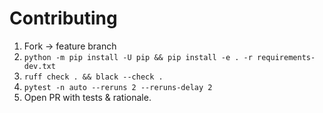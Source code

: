 # Contributing
1. Fork → feature branch
2. `python -m pip install -U pip && pip install -e . -r requirements-dev.txt`
3. `ruff check . && black --check .`
4. `pytest -n auto --reruns 2 --reruns-delay 2`
5. Open PR with tests & rationale.